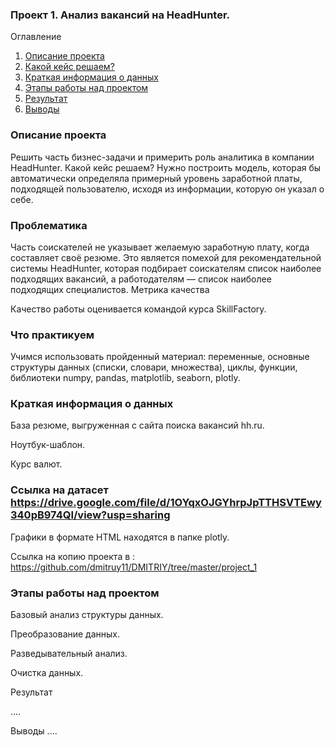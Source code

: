 ###  Проект 1. Анализ вакансий на HeadHunter.
Оглавление
1. [Описание проекта]()
2. [Какой кейс решаем?]()
3. [Краткая информация о данных]()
4. [Этапы работы над проектом]()
5. [Результат]()
6. [Выводы]()
### Описание проекта
Решить часть бизнес-задачи и примерить роль аналитика в компании HeadHunter.
Какой кейс решаем?
Нужно построить модель, которая бы автоматически определяла примерный уровень заработной платы, подходящей пользователю, исходя из информации, которую он указал о себе.
### Проблематика

Часть соискателей не указывает желаемую заработную плату, когда составляет своё резюме. Это является помехой для рекомендательной системы HeadHunter, которая подбирает соискателям список наиболее подходящих вакансий, а работодателям — список наиболее подходящих специалистов.
Метрика качества

Качество работы оценивается командой курса SkillFactory.
### Что практикуем

Учимся использовать пройденный материал: переменные, основные структуры данных (списки, словари, множества), циклы, функции, библиотеки numpy, pandas, matplotlib, seaborn, plotly.

### Краткая информация о данных



База резюме, выгруженная с сайта поиска вакансий hh.ru.

Ноутбук-шаблон.

Курс валют.

### Ссылка на датасет   https://drive.google.com/file/d/1OYqxOJGYhrpJpTTHSVTEwy340pB974QI/view?usp=sharing


Графики в формате HTML находятся в папке plotly.

Ссылка на копию проекта в : https://github.com/dmitruy11/DMITRIY/tree/master/project_1

### Этапы работы над проектом

Базовый анализ структуры данных.

Преобразование данных.

Разведывательный анализ.

Очистка данных.

Результат

....

Выводы
....